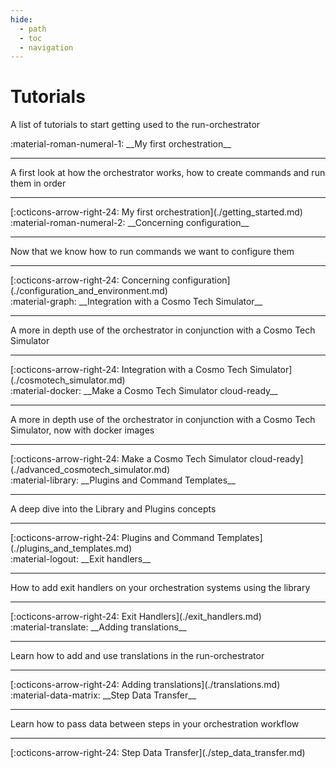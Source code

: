 ```yaml
---
hide:
  - path
  - toc
  - navigation
---
```

# Tutorials

A list of tutorials to start getting used to the run-orchestrator

<main class="grid" markdown>

<article markdown>
<div class="text" markdown>
:material-roman-numeral-1: __My first orchestration__

---
A first look at how the orchestrator works, how to create commands and run them in order

---
<footer markdown>
[:octicons-arrow-right-24: My first orchestration](./getting_started.md)
</footer>
</div>
</article>

<article markdown>
<div class="text" markdown>
:material-roman-numeral-2: __Concerning configuration__

---
Now that we know how to run commands we want to configure them

---
<footer markdown>
[:octicons-arrow-right-24: Concerning configuration](./configuration_and_environment.md)
</footer>
</div>
</article>

<article markdown>
<div class="text" markdown>
:material-graph: __Integration with a Cosmo Tech Simulator__

---
A more in depth use of the orchestrator in conjunction with a Cosmo Tech Simulator

---
<footer markdown>
[:octicons-arrow-right-24: Integration with a Cosmo Tech Simulator](./cosmotech_simulator.md)
</footer>
</div>
</article>

<article markdown>
<div class="text" markdown>
:material-docker: __Make a Cosmo Tech Simulator cloud-ready__

---
A more in depth use of the orchestrator in conjunction with a Cosmo Tech Simulator, now with docker images

---
<footer markdown>
[:octicons-arrow-right-24: Make a Cosmo Tech Simulator cloud-ready](./advanced_cosmotech_simulator.md)
</footer>
</div>
</article>

<article markdown>
<div class="text" markdown>
:material-library: __Plugins and Command Templates__

---
A deep dive into the Library and Plugins concepts

---
<footer markdown>
[:octicons-arrow-right-24: Plugins and Command Templates](./plugins_and_templates.md)
</footer>
</div>
</article>


<article markdown>
<div class="text" markdown>
:material-logout: __Exit handlers__

---
How to add exit handlers on your orchestration systems using the library

---
<footer markdown>
[:octicons-arrow-right-24: Exit Handlers](./exit_handlers.md)
</footer>
</div>
</article>

<article markdown>
<div class="text" markdown>
:material-translate: __Adding translations__

---
Learn how to add and use translations in the run-orchestrator

---
<footer markdown>
[:octicons-arrow-right-24: Adding translations](./translations.md)
</footer>
</div>
</article>

<article markdown>
<div class="text" markdown>
:material-data-matrix: __Step Data Transfer__

---
Learn how to pass data between steps in your orchestration workflow

---
<footer markdown>
[:octicons-arrow-right-24: Step Data Transfer](./step_data_transfer.md)
</footer>
</div>
</article>

</main>
